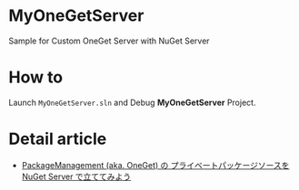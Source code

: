 # MyOneGetServer

Sample for Custom OneGet Server with NuGet Server

# How to

Launch ```MyOneGetServer.sln``` and Debug **MyOneGetServer** Project.

# Detail article

- [PackageManagement (aka. OneGet) の プライベートパッケージソースを NuGet Server で立ててみよう](http://tech.guitarrapc.com/entry/2015/09/04/042449)

